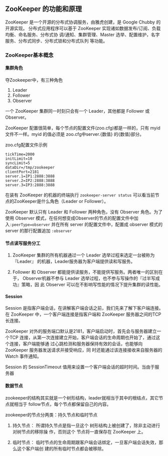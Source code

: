 ## ZooKeeper 的功能和原理

ZooKeeper 是一个开源的分布式协调服务，由雅虎创建，是 Google Chubby 的开源实现。
分布式应用程序可以基于 ZooKeeper 实现诸如数据发布/订阅、负载均衡、命名服务、分布式协
调/通知、集群管理、Master 选举、配置维护，名字服务、分布式同步、分布式锁和分布式队列
等功能。

### ZooKeeper基本概念

#### 集群角色

夺Zookeeper中，有三种角色
1. Leader
2. Follower
3. Observer

一个 ZooKeeper 集群同一时刻只会有一个 Leader，其他都是 Follower 或 Observer。

ZooKeeper 配置很简单，每个节点的配置文件(zoo.cfg)都是一样的，只有 myid 文件不一样。myid 的值必须是 zoo.cfg中server.{数值} 的{数值}部分。

zoo.cfg配置文件示例 
```
tickTime=2000
initLimit=10
syncLimit=5
dataDir=/tmp/zookeeper
clientPort=2181
server.1=IP1:2888:3888
server.2=IP2:2888:3888
server.3=IP3:2888:3888
```

在装有 ZooKeeper 的机器的终端执行 `zookeeper-server status` 可以看当前节点的ZooKeeper是什么角色（Leader or Follower）。

ZooKeeper 默认只有 Leader 和 Follower 两种角色，没有 Observer 角色。为了使用 Observer 模式，在任何想变成Observer的节点的配置文件中加入`:peerType=observer` 并在所有 server 的配置文件中，配置成 observer 模式的 server 的那行配置追加 `:observer`

#### 节点读写服务分工
1. ZooKeeper 集群的所有机器通过一个 Leader 选举过程来选定一台被称为『Leader』
   的机器，Leader服务器为客户端提供读和写服务。

2. Follower 和 Observer 都能提供读服务，不能提供写服务。两者唯一的区别在于，
Observer机器不参与 Leader 选举过程，也不参与写操作的『过半写成功』策略，因
此 Observer 可以在不影响写性能的情况下提升集群的读性能。

#### Session
Session 是指客户端会话，在讲解客户端会话之前，我们先来了解下客户端连接。在
ZooKeeper 中，一个客户端连接是指客户端和 ZooKeeper 服务器之间的TCP长连接。

ZooKeeper 对外的服务端口默认是2181，客户端启动时，首先会与服务器建立一个TCP
连接，从第一次连接建立开始，客户端会话的生命周期也开始了，通过这个连接，客户端能够通
过心跳检测和服务器保持有效的会话，也能够向 ZooKeeper 服务器发送请求并接受响应，同
时还能通过该连接接收来自服务器的 Watch 事件通知。

Session 的 SessionTimeout 值用来设置一个客户端会话的超时时间。当由于服务器

#### 数据节点
zookeeper的结构其实就是一个树形结构，leader就相当于其中的根结点，其它节点就相当于
follow节点，每个节点都保留自己的内容。

zookeeper的节点分两类：持久节点和临时节点
1. 持久节点：
所谓持久节点是指一旦这个 树形结构上被创建了，除非主动进行对树节点的移除操
作，否则这个 节点将一直保存在 ZooKeeper 上。

2. 临时节点：
临时节点的生命周期跟客户端会话绑定，一旦客户端会话失效，那么这个客户端创
建的所有临时节点都会被移除。
